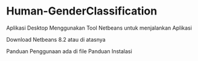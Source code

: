 # Human-GenderClassification
Aplikasi Desktop Menggunakan Tool Netbeans untuk menjalankan Aplikasi


Download Netbeans 8.2 atau di atasnya


Panduan Penggunaan ada di file Panduan Instalasi
